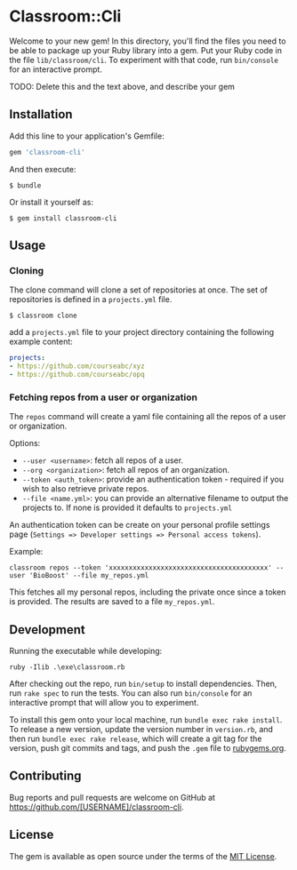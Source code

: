 # Classroom::Cli

Welcome to your new gem! In this directory, you'll find the files you need to be able to package up your Ruby library into a gem. Put your Ruby code in the file `lib/classroom/cli`. To experiment with that code, run `bin/console` for an interactive prompt.

TODO: Delete this and the text above, and describe your gem

## Installation

Add this line to your application's Gemfile:

```ruby
gem 'classroom-cli'
```

And then execute:

    $ bundle

Or install it yourself as:

    $ gem install classroom-cli

## Usage

### Cloning

The clone command will clone a set of repositories at once. The set of repositories is defined in a `projects.yml` file.

```
$ classroom clone
```

add a `projects.yml` file to your project directory containing the following example content:

```yml
projects:
- https://github.com/courseabc/xyz
- https://github.com/courseabc/opq
```

### Fetching repos from a user or organization

The `repos` command will create a yaml file containing all the repos of a user or organization.

Options:
* `--user <username>`: fetch all repos of a user.
* `--org <organization>`: fetch all repos of an organization.
* `--token <auth_token>`: provide an authentication token - required if you wish to also retrieve private repos.
* `--file <name.yml>`: you can provide an alternative filename to output the projects to. If none is provided it defaults to `projects.yml`

An authentication token can be create on your personal profile settings page (`Settings => Developer settings => Personal access tokens`).

Example:

```shell
classroom repos --token 'xxxxxxxxxxxxxxxxxxxxxxxxxxxxxxxxxxxxxxxx' --user 'BioBoost' --file my_repos.yml
```

This fetches all my personal repos, including the private once since a token is provided. The results are saved to a file `my_repos.yml`.

## Development

Running the executable while developing:

```shell
ruby -Ilib .\exe\classroom.rb
```

After checking out the repo, run `bin/setup` to install dependencies. Then, run `rake spec` to run the tests. You can also run `bin/console` for an interactive prompt that will allow you to experiment.

To install this gem onto your local machine, run `bundle exec rake install`. To release a new version, update the version number in `version.rb`, and then run `bundle exec rake release`, which will create a git tag for the version, push git commits and tags, and push the `.gem` file to [rubygems.org](https://rubygems.org).

## Contributing

Bug reports and pull requests are welcome on GitHub at https://github.com/[USERNAME]/classroom-cli.

## License

The gem is available as open source under the terms of the [MIT License](https://opensource.org/licenses/MIT).

